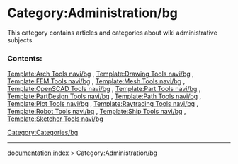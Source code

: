# Category:Administration/bg
This category contains articles and categories about wiki administrative subjects.

### Contents:

[Template:Arch Tools navi/bg](Template:Arch_Tools_navi/bg.md) , [Template:Drawing Tools navi/bg](Template:Drawing_Tools_navi/bg.md) , [Template:FEM Tools navi/bg](Template:FEM_Tools_navi/bg.md) , [Template:Mesh Tools navi/bg](Template:Mesh_Tools_navi/bg.md) , [Template:OpenSCAD Tools navi/bg](Template:OpenSCAD_Tools_navi/bg.md) , [Template:Part Tools navi/bg](Template:Part_Tools_navi/bg.md) , [Template:PartDesign Tools navi/bg](Template:PartDesign_Tools_navi/bg.md) , [Template:Path Tools navi/bg](Template:Path_Tools_navi/bg.md) , [Template:Plot Tools navi/bg](Template:Plot_Tools_navi/bg.md) , [Template:Raytracing Tools navi/bg](Template:Raytracing_Tools_navi/bg.md) , [Template:Robot Tools navi/bg](Template:Robot_Tools_navi/bg.md) , [Template:Ship Tools navi/bg](Template:Ship_Tools_navi/bg.md) , [Template:Sketcher Tools navi/bg](Template:Sketcher_Tools_navi/bg.md)

[Category:Categories/bg](Category:Categories/bg.md)

---
[documentation index](../README.md) > Category:Administration/bg
